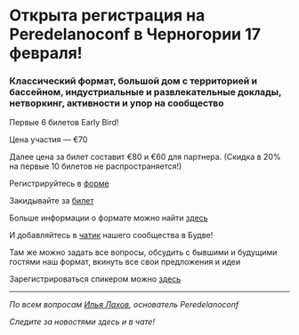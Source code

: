 # Открыта регистрация на **Peredelanoconf** в Черногории 17 февраля! 

### Классический формат, большой дом с территорией и бассейном, индустриальные и развлекательные доклады, нетворкинг, активности и упор на сообщество

Первые 6 билетов Early Bird!

Цена участия — €70

Далее цена за билет составит €80 и €60 для партнера.
(Скидка в 20% на первые 10 билетов не распространяется!)

Регистрируйтесь в [форме](https://airtable.com/appbRs7OEZzeCA0B0/pagRLycEWBR1xLQMV/form)

Закидывайте за [билет](/./guides/how-to-pay.md)

Больше информации о формате можно найти [здесь](/./confs/standard.md)

И добавляйтесь в [чатик]( https://t.me/peredelanoconf_montenegro) нашего сообщества в Будве! 

Там же можно задать все вопросы, обсудить с бывшими и будущими гостями наш формат, вкинуть все свои предложения и идеи

Зарегистрироваться спикером можно [здесь](/./guides/tech-speech.md)

---

_По всем вопросам [Илья Лахов](https://t.me/ilakhov), основатель Peredelanoconf_

_Следите за новостями здесь и в чате!_
